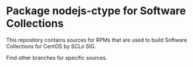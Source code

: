 # Package nodejs-ctype for Software Collections

This repository contains sources for RPMs that are used
to build Software Collections for CentOS by SCLo SIG.

Find other branches for specific sources.
